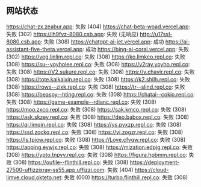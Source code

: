 ## 网站状态
https://chat-zx.zeabur.app: 失败 (404)
https://chat-beta-woad.vercel.app: 失败 (302)
https://lh9fvz-8080.csb.app: 失败 (无响应)
http://u17sxl-8080.csb.app: 失败 (308)
https://chatgpt-ai-jet.vercel.app: 成功
https://ai-assistant-five-theta.vercel.app: 成功
https://bing-ai-coral.vercel.app: 失败 (302)
https://veg.linlim.repl.co: 失败 (308)
https://ko.limkco.repl.co: 失败 (308)
https://su--yoyholee.repl.co: 失败 (308)
https://v2ray.yoyho.repl.co: 失败 (308)
https://V2.sukure.repl.co: 失败 (308)
https://v.chavir.repl.co: 失败 (308)
https://tote.kaikaixin.repl.co: 失败 (308)
https://k2.shilh.repl.co: 失败 (308)
https://rows--zixk.repl.co: 失败 (308)
https://tr--slind.repl.co: 失败 (308)
https://beaspy--hting.repl.co: 失败 (308)
https://chatai--cokio.repl.co: 失败 (308)
https://game-example--rdianc.repl.co: 失败 (308)
https://moo.zxco.repl.co: 失败 (308)
https://sak.kmco.repl.co: 失败 (308)
https://ask.skzey.repl.co: 失败 (308)
https://deo.babox.repl.co: 失败 (308)
https://qi.limqin.repl.co: 失败 (308)
https://ys.pyxzp.repl.co: 失败 (308)
https://ssd.zockq.repl.co: 失败 (308)
https://vi.zogzr.repl.co: 失败 (308)
https://ls.tpjow.repl.co: 失败 (308)
https://Love.cfvqw.repl.co: 失败 (308)
https://apping.eywjx.repl.co: 失败 (308)
https://mization.edpjg.repl.co: 失败 (308)
https://ypto.tnpyv.repl.co: 失败 (308)
https://figura.hpbmm.repl.co: 失败 (308)
https://oufile--flinthill.repl.co: 失败 (308)
https://deployment-27500-uffizzixray-ss55.app.uffizzi.com: 失败 (404)
https://cloud-limve.cloud.okteto.net: 失败 (000)
https://turbo.flinthill.repl.co: 失败 (308)
